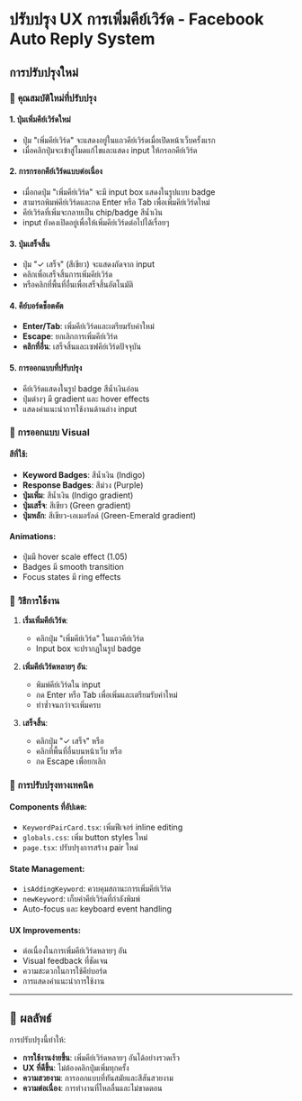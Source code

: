 # ปรับปรุง UX การเพิ่มคีย์เวิร์ด - Facebook Auto Reply System

## การปรับปรุงใหม่

### 🎯 **คุณสมบัติใหม่ที่ปรับปรุง**

#### 1. **ปุ่มเพิ่มคีย์เวิร์ดใหม่**
- ปุ่ม "เพิ่มคีย์เวิร์ด" จะแสดงอยู่ในแถวคีย์เวิร์ดเมื่อเปิดหน้าเว็บครั้งแรก
- เมื่อคลิกปุ่มจะเข้าสู่โมดแก้ไขและแสดง input ให้กรอกคีย์เวิร์ด

#### 2. **การกรอกคีย์เวิร์ดแบบต่อเนื่อง**
- เมื่อกดปุ่ม "เพิ่มคีย์เวิร์ด" จะมี input box แสดงในรูปแบบ badge
- สามารถพิมพ์คีย์เวิร์ดและกด Enter หรือ Tab เพื่อเพิ่มคีย์เวิร์ดใหม่
- คีย์เวิร์ดที่เพิ่มจะกลายเป็น chip/badge สีน้ำเงิน
- input ยังคงเปิดอยู่เพื่อให้เพิ่มคีย์เวิร์ดต่อไปได้เรื่อยๆ

#### 3. **ปุ่มเสร็จสิ้น**
- ปุ่ม "✓ เสร็จ" (สีเขียว) จะแสดงถัดจาก input
- คลิกเพื่อเสร็จสิ้นการเพิ่มคีย์เวิร์ด
- หรือคลิกที่พื้นที่อื่นเพื่อเสร็จสิ้นอัตโนมัติ

#### 4. **คีย์บอร์ดช็อตคัต**
- **Enter/Tab**: เพิ่มคีย์เวิร์ดและเตรียมรับค่าใหม่
- **Escape**: ยกเลิกการเพิ่มคีย์เวิร์ด
- **คลิกที่อื่น**: เสร็จสิ้นและเซฟคีย์เวิร์ดปัจจุบัน

#### 5. **การออกแบบที่ปรับปรุง**
- คีย์เวิร์ดแสดงในรูป badge สีน้ำเงินอ่อน
- ปุ่มต่างๆ มี gradient และ hover effects
- แสดงคำแนะนำการใช้งานด้านล่าง input

### 🎨 **การออกแบบ Visual**

#### สีที่ใช้:
- **Keyword Badges**: สีน้ำเงิน (Indigo)
- **Response Badges**: สีม่วง (Purple)  
- **ปุ่มเพิ่ม**: สีน้ำเงิน (Indigo gradient)
- **ปุ่มเสร็จ**: สีเขียว (Green gradient)
- **ปุ่มหลัก**: สีเขียว-เอเมอรัลด์ (Green-Emerald gradient)

#### Animations:
- ปุ่มมี hover scale effect (1.05)
- Badges มี smooth transition
- Focus states มี ring effects

### 📝 **วิธีการใช้งาน**

1. **เริ่มเพิ่มคีย์เวิร์ด**:
   - คลิกปุ่ม "เพิ่มคีย์เวิร์ด" ในแถวคีย์เวิร์ด
   - Input box จะปรากฏในรูป badge

2. **เพิ่มคีย์เวิร์ดหลายๆ อัน**:
   - พิมพ์คีย์เวิร์ดใน input
   - กด Enter หรือ Tab เพื่อเพิ่มและเตรียมรับค่าใหม่
   - ทำซ้ำจนกว่าจะเพิ่มครบ

3. **เสร็จสิ้น**:
   - คลิกปุ่ม "✓ เสร็จ" หรือ
   - คลิกที่พื้นที่อื่นบนหน้าเว็บ หรือ
   - กด Escape เพื่อยกเลิก

### 🔧 **การปรับปรุงทางเทคนิค**

#### Components ที่อัปเดต:
- `KeywordPairCard.tsx`: เพิ่มฟีเจอร์ inline editing
- `globals.css`: เพิ่ม button styles ใหม่
- `page.tsx`: ปรับปรุงการสร้าง pair ใหม่

#### State Management:
- `isAddingKeyword`: ควบคุมสถานะการเพิ่มคีย์เวิร์ด
- `newKeyword`: เก็บค่าคีย์เวิร์ดที่กำลังพิมพ์
- Auto-focus และ keyboard event handling

#### UX Improvements:
- ต่อเนื่องในการเพิ่มคีย์เวิร์ดหลายๆ อัน
- Visual feedback ที่ชัดเจน
- ความสะดวกในการใช้คีย์บอร์ด
- การแสดงคำแนะนำการใช้งาน

---

## 🚀 **ผลลัพธ์**

การปรับปรุงนี้ทำให้:
- **การใช้งานง่ายขึ้น**: เพิ่มคีย์เวิร์ดหลายๆ อันได้อย่างรวดเร็ว
- **UX ที่ดีขึ้น**: ไม่ต้องคลิกปุ่มเพิ่มทุกครั้ง
- **ความสวยงาม**: การออกแบบที่ทันสมัยและสีสันสวยงาม
- **ความต่อเนื่อง**: การทำงานที่ไหลลื่นและไม่ขาดตอน
